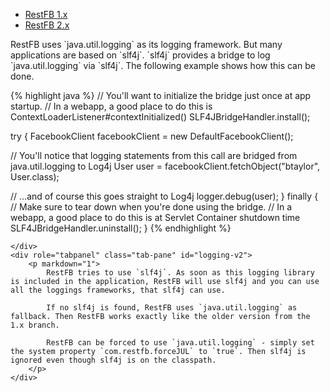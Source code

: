 <div>

  <!-- Nav tabs -->
  <ul class="nav nav-tabs" role="tablist" id="logging-example-tabs">
    <li role="presentation" class="active"><a class="tab" href="#logging-v1" aria-controls="home" role="tab" data-toggle="tab">RestFB 1.x</a></li>
    <li role="presentation"><a class="tab" href="#logging-v2" aria-controls="profile" role="tab" data-toggle="tab">RestFB 2.x</a></li>
  </ul>

  <!-- Tab panes -->
  <div class="tab-content">
    <div role="tabpanel" class="tab-pane active" id="logging-v1">
		<p markdown="1">
			RestFB uses `java.util.logging` as its logging framework. But many applications are based on `slf4j`. `slf4j` provides a bridge to log `java.util.logging` via `slf4j`. The following example shows how this can be done.
		</p>
		
{% highlight java %}
// You'll want to initialize the bridge just once at app startup.
// In a webapp, a good place to do this is ContextLoaderListener#contextInitialized()
SLF4JBridgeHandler.install();

try {
  FacebookClient facebookClient = new DefaultFacebookClient();

  // You'll notice that logging statements from this call are bridged from java.util.logging to Log4j
  User user = facebookClient.fetchObject("btaylor", User.class);

  // ...and of course this goes straight to Log4j
  logger.debug(user);
} finally {
  // Make sure to tear down when you're done using the bridge.
  // In a webapp, a good place to do this is at Servlet Container shutdown time
  SLF4JBridgeHandler.uninstall();
}
{% endhighlight %}

	</div>
    <div role="tabpanel" class="tab-pane" id="logging-v2">
		<p markdown="1">
			RestFB tries to use `slf4j`. As soon as this logging library is included in the application, RestFB will use slf4j and you can use all the loggings frameworks, that slf4j can use. 
			
			If no slf4j is found, RestFB uses `java.util.logging` as fallback. Then RestFB works exactly like the older version from the 1.x branch.
			
			RestFB can be forced to use `java.util.logging` - simply set the system property `com.restfb.forceJUL` to `true`. Then slf4j is ignored even though slf4j is on the classpath.
		</p>
    </div>
  </div>

</div>


